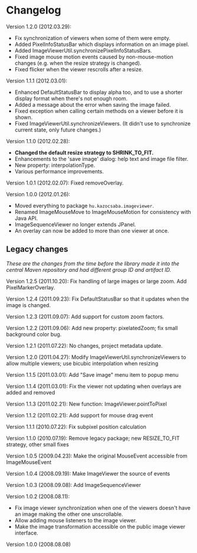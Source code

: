 Changelog
=========

Version 1.2.0 (2012.03.29):

- Fix synchronization of viewers when some of them were empty.
- Added PixelInfoStatusBar which displays information on an image pixel.
- Added ImageViewerUtil.synchronizePixelInfoStatusBars.
- Fixed image mouse motion events caused by non-mouse-motion changes (e.g. when the resize strategy is changed).
- Fixed flicker when the viewer rescrolls after a resize.

Version 1.1.1 (2012.03.01):

- Enhanced DefaultStatusBar to display alpha too, and to use a shorter display format when there's not enough room.
- Added a message about the error when saving the image failed.
- Fixed exception when calling certain methods on a viewer before it is shown.
- Fixed ImageViewerUtil.synchronizeViewers. (It didn't use to synchronize current state, only future changes.)

Version 1.1.0 (2012.02.28):

- **Changed the default resize strategy to SHRINK_TO_FIT.**
- Enhancements to the 'save image' dialog: help text and image file filter.
- New property: interpolationType.
- Various performance improvements.

Version 1.0.1 (2012.02.07): Fixed removeOverlay.

Version 1.0.0 (2012.01.26):

- Moved everything to package `hu.kazocsaba.imageviewer`.
- Renamed ImageMouseMove to ImageMouseMotion for consistency with Java API.
- ImageSequenceViewer no longer extends JPanel.
- An overlay can now be added to more than one viewer at once.

Legacy changes
--------------

*These are the changes from the time before the library made it into the central Maven repository and had different group ID and artifact ID.*

Version 1.2.5 (2011.10.20): Fix handling of large images or large zoom. Add PixelMarkerOverlay.

Version 1.2.4 (2011.09.23): Fix DefaultStatusBar so that it updates when the image is changed.

Version 1.2.3 (2011.09.07): Add support for custom zoom factors.

Version 1.2.2 (2011.09.06): Add new property: pixelatedZoom; fix small background color bug.

Version 1.2.1 (2011.07.22): No changes, project metadata update.

Version 1.2.0 (2011.04.27): Modify ImageViewerUtil.synchronizeViewers to allow multiple viewers; use bicubic interpolation when resizing

Version 1.1.5 (2011.03.01): Add "Save image" menu item to popup menu

Version 1.1.4 (2011.03.01): Fix the viewer not updating when overlays are added and removed

Version 1.1.3 (2011.02.21): New function: ImageViewer.pointToPixel

Version 1.1.2 (2011.02.21): Add support for mouse drag event

Version 1.1.1 (2010.07.22): Fix subpixel position calculation

Version 1.1.0 (2010.07.19): Remove legacy package; new RESIZE_TO_FIT strategy, other small fixes

Version 1.0.5 (2009.04.23): Make the original MouseEvent accessible from ImageMouseEvent

Version 1.0.4 (2008.09.19): Make ImageViewer the source of events

Version 1.0.3 (2008.09.08): Add ImageSequenceViewer

Version 1.0.2 (2008.08.11):

- Fix image viewer synchronization when one of the viewers doesn't have an image making the other one unscrollable.
- Allow adding mouse listeners to the image viewer.
- Make the image transformation accessible on the public image viewer interface.

Version 1.0.0 (2008.08.08)
